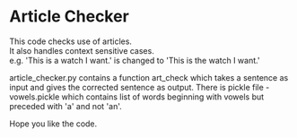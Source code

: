 #  Article Checker

This code checks use of articles.  
It also handles context sensitive cases.  
e.g. 'This is a watch I want.' is changed to 'This is the watch I want.'  

article_checker.py contains a function art_check which takes a sentence as input and gives the corrected sentence as output.
There is pickle file - vowels.pickle which contains list of words beginning with vowels but preceded with 'a' and not 'an'.  

Hope you like the code.
